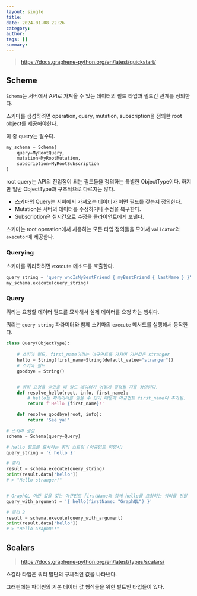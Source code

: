 ```yaml
---
layout: single
title: 
date: 2024-01-08 22:26
category: 
author: 
tags: []
summary: 
---
```


> https://docs.graphene-python.org/en/latest/quickstart/

## Scheme

`Schema`는 서버에서 API로 가져올 수 있는 데이터의 필드 타입과 필드간 관계를 정의한다.


스키마를 생성하려면 operation, query, mutation, subscription을 정의한 root object를 제공해야한다.

이 중 query는 필수다.

```python
my_schema = Schema(
    query=MyRootQuery,
    mutation=MyRootMutation,
    subscription=MyRootSubscription
)
```

root query는 API의 진입점이 되는 필드들을 정의하는 특별한 ObjectType이다. 하지만 일반 ObjectType과 구조적으로 다르지는 않다.

- 스키마의 Query는 서버에서 가져오는 데이터가 어떤 필드를 갖는지 정의한다.
- Mutation은 서버의 데이터를 수정하거나 수정을 복구한다.
- Subscription은 실시간으로 수정을 클라이언트에게 보낸다.


스키마는 root operation에서 사용하는 모든 타입 정의들을 모아서 `validator`와 `executor`에 제공한다.

### Querying

스키마를 쿼리하려면 execute 메소드를 호출한다.

```python
query_string = 'query whoIsMyBestFriend { myBestFriend { lastName } }'
my_schema.execute(query_string)
```

### Query

쿼리는 요청할 데이터 필드를 묘사해서 실제 데이터를 요청 하는 행위다.

쿼리는 `query string` 파라미터와 함께 스키마의 `execute` 메서드를 실행해서 동작한다.

```python
class Query(ObjectType):
    
    # 스키마 필드, first_name이라는 아규먼트를 가지며 기본값은 stranger
    hello = String(first_name=String(default_value="stranger"))
    # 스키마 필드
    goodbye = String()


    # 쿼리 요청을 받았을 때 필드 데이터가 어떻게 결정될 지를 정의한다.
    def resolve_hello(root, info, first_name):
        # hello는 파라미터를 받을 수 있기 때문에 아규먼트 first_name이 추가됨.
        return f'Hello {first_name}!'

    def resolve_goodbye(root, info):
        return 'See ya!'

# 스키마 생성
schema = Schema(query=Query)

# hello 필드를 묘사하는 쿼리 스트링 (아규먼트 미명시)
query_string = '{ hello }'

# 쿼리
result = schema.execute(query_string)
print(result.data['hello'])
# > "Hello stranger!"


# GraphQL 이란 값을 갖는 아규먼트 firstName과 함께 hello를 요청하는 쿼리를 전달
query_with_argument = '{ hello(firstName: "GraphQL") }'

# 쿼리 2
result = schema.execute(query_with_argument)
print(result.data['hello'])
# > "Hello GraphQL!"
```

## Scalars

> https://docs.graphene-python.org/en/latest/types/scalars/

스칼라 타입은 쿼리 말단의 구체적인 값을 나타낸다.

그래핀에는 파이썬의 기본 데이터 값 형식들을 위한 빌트인 타입들이 있다.

